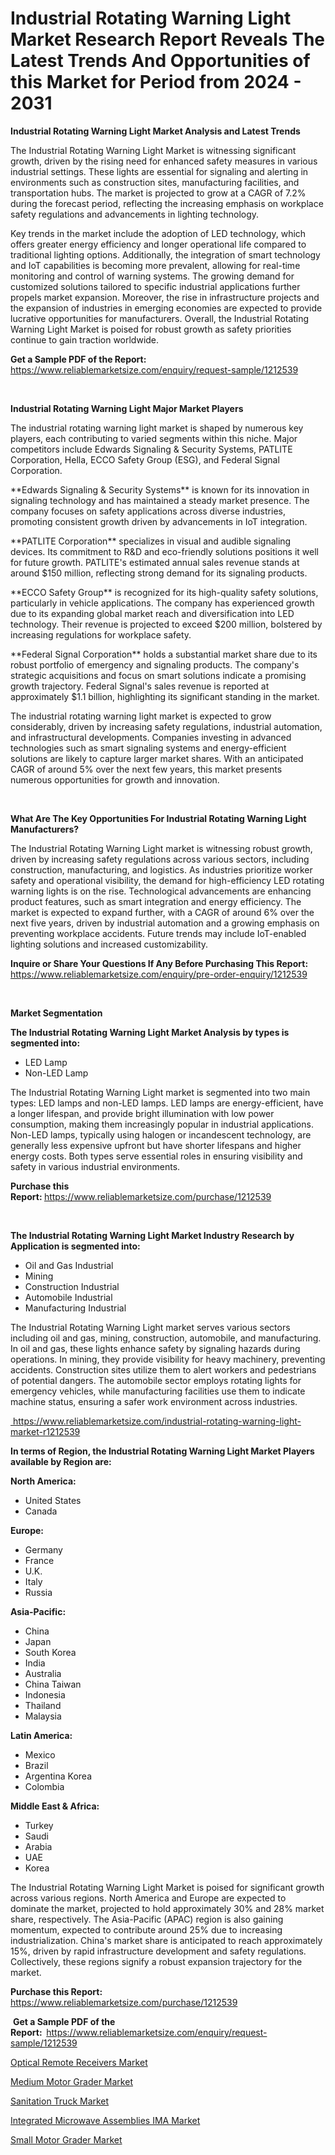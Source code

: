 <p><h1>Industrial Rotating Warning Light Market Research Report Reveals The Latest Trends And Opportunities of this Market for Period from 2024 - 2031</h1></p><p><strong>Industrial Rotating Warning Light Market Analysis and Latest Trends</strong></p>
<p><p>The Industrial Rotating Warning Light Market is witnessing significant growth, driven by the rising need for enhanced safety measures in various industrial settings. These lights are essential for signaling and alerting in environments such as construction sites, manufacturing facilities, and transportation hubs. The market is projected to grow at a CAGR of 7.2% during the forecast period, reflecting the increasing emphasis on workplace safety regulations and advancements in lighting technology.</p><p>Key trends in the market include the adoption of LED technology, which offers greater energy efficiency and longer operational life compared to traditional lighting options. Additionally, the integration of smart technology and IoT capabilities is becoming more prevalent, allowing for real-time monitoring and control of warning systems. The growing demand for customized solutions tailored to specific industrial applications further propels market expansion. Moreover, the rise in infrastructure projects and the expansion of industries in emerging economies are expected to provide lucrative opportunities for manufacturers. Overall, the Industrial Rotating Warning Light Market is poised for robust growth as safety priorities continue to gain traction worldwide.</p></p>
<p><strong>Get a Sample PDF of the Report:&nbsp;</strong> <a href="https://www.reliablemarketsize.com/enquiry/request-sample/1212539?utm_campaign=1131&utm_medium=2&utm_source=Github&utm_content=ia&utm_term=06102024&utm_id=industrial-rotating-warning-light">https://www.reliablemarketsize.com/enquiry/request-sample/1212539</a></p>
<p>&nbsp;</p>
<p><strong>Industrial Rotating Warning Light Major Market Players</strong></p>
<p><p>The industrial rotating warning light market is shaped by numerous key players, each contributing to varied segments within this niche. Major competitors include Edwards Signaling & Security Systems, PATLITE Corporation, Hella, ECCO Safety Group (ESG), and Federal Signal Corporation.</p><p>**Edwards Signaling & Security Systems** is known for its innovation in signaling technology and has maintained a steady market presence. The company focuses on safety applications across diverse industries, promoting consistent growth driven by advancements in IoT integration.</p><p>**PATLITE Corporation** specializes in visual and audible signaling devices. Its commitment to R&D and eco-friendly solutions positions it well for future growth. PATLITE's estimated annual sales revenue stands at around $150 million, reflecting strong demand for its signaling products.</p><p>**ECCO Safety Group** is recognized for its high-quality safety solutions, particularly in vehicle applications. The company has experienced growth due to its expanding global market reach and diversification into LED technology. Their revenue is projected to exceed $200 million, bolstered by increasing regulations for workplace safety.</p><p>**Federal Signal Corporation** holds a substantial market share due to its robust portfolio of emergency and signaling products. The company's strategic acquisitions and focus on smart solutions indicate a promising growth trajectory. Federal Signal's sales revenue is reported at approximately $1.1 billion, highlighting its significant standing in the market.</p><p>The industrial rotating warning light market is expected to grow considerably, driven by increasing safety regulations, industrial automation, and infrastructural developments. Companies investing in advanced technologies such as smart signaling systems and energy-efficient solutions are likely to capture larger market shares. With an anticipated CAGR of around 5% over the next few years, this market presents numerous opportunities for growth and innovation.</p></p>
<p>&nbsp;</p>
<p><strong>What Are The Key Opportunities For Industrial Rotating Warning Light Manufacturers?</strong></p>
<p><p>The Industrial Rotating Warning Light market is witnessing robust growth, driven by increasing safety regulations across various sectors, including construction, manufacturing, and logistics. As industries prioritize worker safety and operational visibility, the demand for high-efficiency LED rotating warning lights is on the rise. Technological advancements are enhancing product features, such as smart integration and energy efficiency. The market is expected to expand further, with a CAGR of around 6% over the next five years, driven by industrial automation and a growing emphasis on preventing workplace accidents. Future trends may include IoT-enabled lighting solutions and increased customizability.</p></p>
<p><strong>Inquire or Share Your Questions If Any Before Purchasing This Report:</strong> <a href="https://www.reliablemarketsize.com/enquiry/pre-order-enquiry/1212539?utm_campaign=1131&utm_medium=2&utm_source=Github&utm_content=ia&utm_term=06102024&utm_id=industrial-rotating-warning-light">https://www.reliablemarketsize.com/enquiry/pre-order-enquiry/1212539</a></p>
<p>&nbsp;</p>
<p><strong>Market Segmentation</strong></p>
<p><strong>The Industrial Rotating Warning Light Market Analysis by types is segmented into:</strong></p>
<p><ul><li>LED Lamp</li><li>Non-LED Lamp</li></ul></p>
<p><p>The Industrial Rotating Warning Light market is segmented into two main types: LED lamps and non-LED lamps. LED lamps are energy-efficient, have a longer lifespan, and provide bright illumination with low power consumption, making them increasingly popular in industrial applications. Non-LED lamps, typically using halogen or incandescent technology, are generally less expensive upfront but have shorter lifespans and higher energy costs. Both types serve essential roles in ensuring visibility and safety in various industrial environments.</p></p>
<p><strong>Purchase this Report:&nbsp;</strong><a href="https://www.reliablemarketsize.com/purchase/1212539?utm_campaign=1131&utm_medium=2&utm_source=Github&utm_content=ia&utm_term=06102024&utm_id=industrial-rotating-warning-light">https://www.reliablemarketsize.com/purchase/1212539</a></p>
<p>&nbsp;</p>
<p><strong>The Industrial Rotating Warning Light Market Industry Research by Application is segmented into:</strong></p>
<p><ul><li>Oil and Gas Industrial</li><li>Mining</li><li>Construction Industrial</li><li>Automobile Industrial</li><li>Manufacturing Industrial</li></ul></p>
<p><p>The Industrial Rotating Warning Light market serves various sectors including oil and gas, mining, construction, automobile, and manufacturing. In oil and gas, these lights enhance safety by signaling hazards during operations. In mining, they provide visibility for heavy machinery, preventing accidents. Construction sites utilize them to alert workers and pedestrians of potential dangers. The automobile sector employs rotating lights for emergency vehicles, while manufacturing facilities use them to indicate machine status, ensuring a safer work environment across industries.</p></p>
<p><a href="https://www.reliablemarketsize.com/industrial-rotating-warning-light-market-r1212539?utm_campaign=1131&utm_medium=2&utm_source=Github&utm_content=ia&utm_term=06102024&utm_id=industrial-rotating-warning-light">&nbsp;https://www.reliablemarketsize.com/industrial-rotating-warning-light-market-r1212539</a></p>
<p><strong>In terms of Region, the Industrial Rotating Warning Light Market Players available by Region are:</strong></p>
<p>
    <p> <strong> North America: </strong>
        <ul>
            <li>United States</li>
            <li>Canada</li>
        </ul>
        </p> 
    <p> <strong> Europe: </strong>
        <ul>
            <li>Germany</li>
            <li>France</li>
            <li>U.K.</li>
            <li>Italy</li>
            <li>Russia</li>
        </ul>
        </p> 
    <p> <strong> Asia-Pacific: </strong>
        <ul>
            <li>China</li>
            <li>Japan</li>
            <li>South Korea</li>
            <li>India</li>
            <li>Australia</li>
            <li>China Taiwan</li>
            <li>Indonesia</li>
            <li>Thailand</li>
            <li>Malaysia</li>
        </ul>
        </p> 
    <p> <strong> Latin America: </strong>
        <ul>
            <li>Mexico</li>
            <li>Brazil</li>
            <li>Argentina Korea</li>
            <li>Colombia</li>
        </ul>
        </p> 
    <p> <strong> Middle East & Africa: </strong>
        <ul>
            <li>Turkey</li>
            <li>Saudi</li>
            <li>Arabia</li>
            <li>UAE</li>
            <li>Korea</li>
        </ul>
    </p>
    </p>
<p><p>The Industrial Rotating Warning Light Market is poised for significant growth across various regions. North America and Europe are expected to dominate the market, projected to hold approximately 30% and 28% market share, respectively. The Asia-Pacific (APAC) region is also gaining momentum, expected to contribute around 25% due to increasing industrialization. China's market share is anticipated to reach approximately 15%, driven by rapid infrastructure development and safety regulations. Collectively, these regions signify a robust expansion trajectory for the market.</p></p>
<p><strong>Purchase this Report: </strong><a href="https://www.reliablemarketsize.com/purchase/1212539?utm_campaign=1131&utm_medium=2&utm_source=Github&utm_content=ia&utm_term=06102024&utm_id=industrial-rotating-warning-light">https://www.reliablemarketsize.com/purchase/1212539</a></p>
<p>&nbsp;<strong>Get a Sample PDF of the Report:&nbsp;&nbsp;</strong><a href="https://www.reliablemarketsize.com/enquiry/request-sample/1212539?utm_campaign=1131&utm_medium=2&utm_source=Github&utm_content=ia&utm_term=06102024&utm_id=industrial-rotating-warning-light">https://www.reliablemarketsize.com/enquiry/request-sample/1212539</a></p>
<p><strong></strong></p>
<p><p><a href="https://issuu.com/reportprime-2/docs/optical-remote-receivers-market-siz_b252d607e43981?utm_campaign=1131&utm_medium=2&utm_source=Github&utm_content=ia&utm_term=06102024&utm_id=industrial-rotating-warning-light">Optical Remote Receivers Market</a></p><p><a href="https://www.linkedin.com/pulse/global-medium-motor-grader-market-opportunities-forecast-xfpbe?utm_campaign=1131&utm_medium=2&utm_source=Github&utm_content=ia&utm_term=06102024&utm_id=industrial-rotating-warning-light">Medium Motor Grader Market</a></p><p><a href="https://www.linkedin.com/pulse/sustainability-trends-sanitation-truck-industry-market-implications-n7sce?utm_campaign=1131&utm_medium=2&utm_source=Github&utm_content=ia&utm_term=06102024&utm_id=industrial-rotating-warning-light">Sanitation Truck Market</a></p><p><a href="https://issuu.com/reportprime-2/docs/integrated-microwave-assemblies-ima_3d1394af5ad14e?utm_campaign=1131&utm_medium=2&utm_source=Github&utm_content=ia&utm_term=06102024&utm_id=industrial-rotating-warning-light">Integrated Microwave Assemblies IMA Market</a></p><p><a href="https://www.linkedin.com/pulse/disruption-innovation-small-motor-grader-industry-market-dc95e?utm_campaign=1131&utm_medium=2&utm_source=Github&utm_content=ia&utm_term=06102024&utm_id=industrial-rotating-warning-light">Small Motor Grader Market</a></p></p>